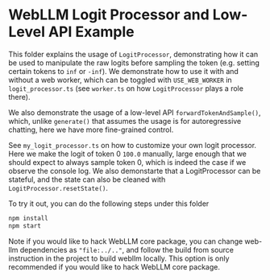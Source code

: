 # WebLLM Logit Processor and Low-Level API Example

This folder explains the usage of `LogitProcessor`, demonstrating how it can be used to
manipulate the raw logits before sampling the token (e.g. setting certain tokens to `inf` or `-inf`).
We demonstrate how to use it with and without a web worker, which can be toggled with `USE_WEB_WORKER`
in `logit_processor.ts` (see `worker.ts` on how `LogitProcessor` plays a role there).

We also demonstrate the usage of a low-level API `forwardTokenAndSample()`, which, unlike `generate()`
that assumes the usage is for autoregressive chatting, here we have more fine-grained control.

See `my_logit_processor.ts` on how to customize your own logit processor. Here we make the logit
of token 0 `100.0` manually, large enough that we should expect to always sample token 0, which
is indeed the case if we observe the console log. We also demonstarte that a LogitProcessor can be
stateful, and the state can also be cleaned with `LogitProcessor.resetState()`.

To try it out, you can do the following steps under this folder

```bash
npm install
npm start
```

Note if you would like to hack WebLLM core package, you can change web-llm dependencies as `"file:../.."`, and follow the build from source instruction in the project to build webllm locally. This option is only recommended if you would like to hack WebLLM core package.
